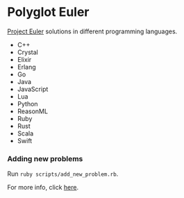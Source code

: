 # Polyglot Euler

[Project Euler](https://projecteuler.net) solutions in different programming languages.

- C++
- Crystal
- Elixir
- Erlang
- Go
- Java
- JavaScript
- Lua
- Python
- ReasonML
- Ruby
- Rust
- Scala
- Swift

### Adding new problems

Run `ruby scripts/add_new_problem.rb`.

For more info, click [here](https://github.com/FrankKair/polyglot-euler/tree/master/scripts).
